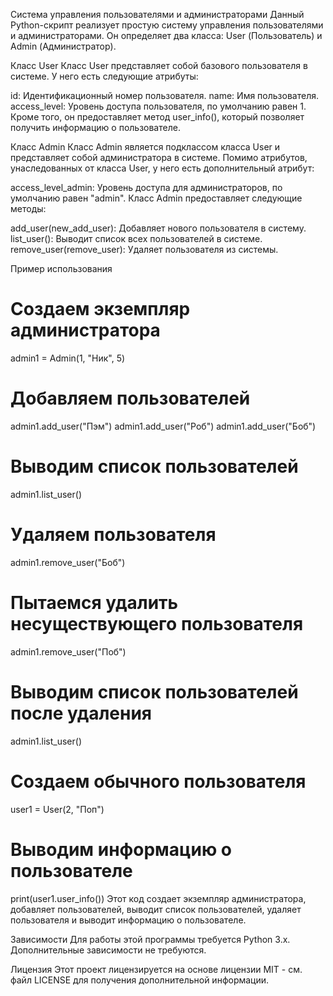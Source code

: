 Система управления пользователями и администраторами
Данный Python-скрипт реализует простую систему управления пользователями и администраторами. Он определяет два класса: 
User (Пользователь) и Admin (Администратор).

Класс User
Класс User представляет собой базового пользователя в системе. У него есть следующие атрибуты:

id: Идентификационный номер пользователя.
name: Имя пользователя.
access_level: Уровень доступа пользователя, по умолчанию равен 1.
Кроме того, он предоставляет метод user_info(), который позволяет получить информацию о пользователе.

Класс Admin
Класс Admin является подклассом класса User и представляет собой администратора в системе. Помимо атрибутов, 
унаследованных от класса User, у него есть дополнительный атрибут:

access_level_admin: Уровень доступа для администраторов, по умолчанию равен "admin".
Класс Admin предоставляет следующие методы:

add_user(new_add_user): Добавляет нового пользователя в систему.
list_user(): Выводит список всех пользователей в системе.
remove_user(remove_user): Удаляет пользователя из системы.


Пример использования

# Создаем экземпляр администратора
admin1 = Admin(1, "Ник", 5)

# Добавляем пользователей
admin1.add_user("Пэм")
admin1.add_user("Роб")
admin1.add_user("Боб")

# Выводим список пользователей
admin1.list_user()

# Удаляем пользователя
admin1.remove_user("Боб")

# Пытаемся удалить несуществующего пользователя
admin1.remove_user("Поб")

# Выводим список пользователей после удаления
admin1.list_user()

# Создаем обычного пользователя
user1 = User(2, "Поп")

# Выводим информацию о пользователе
print(user1.user_info())
Этот код создает экземпляр администратора, добавляет пользователей, выводит список пользователей, удаляет пользователя 
и выводит информацию о пользователе.

Зависимости
Для работы этой программы требуется Python 3.x. Дополнительные зависимости не требуются.

Лицензия
Этот проект лицензируется на основе лицензии MIT - см. файл LICENSE для получения дополнительной информации.





